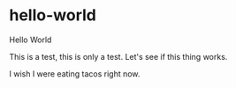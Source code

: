 # hello-world
Hello World 

This is a test, this is only a test. Let's see if this thing works. 

I wish I were eating tacos right now.
